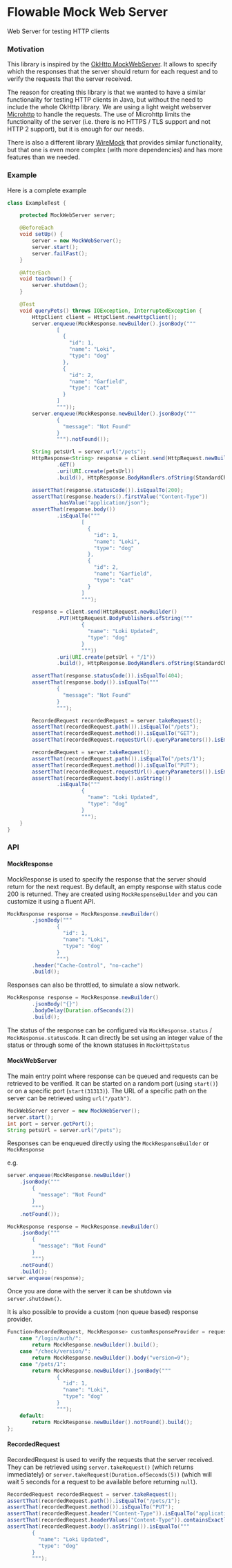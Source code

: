 # Flowable Mock Web Server

Web Server for testing HTTP clients

### Motivation

This library is inspired by the [OkHttp MockWebServer](https://github.com/square/okhttp/tree/master/mockwebserver).
It allows to specify which the responses that the server should return for each request and to verify the requests that the server received.

The reason for creating this library is that we wanted to have a similar functionality for testing HTTP clients in Java, but without the need to include the whole OkHttp library.
We are using a light weight webserver [Microhttp](https://github.com/ebarlas/microhttp) to handle the requests.
The use of Microhttp limits the functionality of the server (i.e. there is no HTTPS / TLS support and not HTTP 2 support), but it is enough for our needs.

There is also a different library [WireMock](http://wiremock.org/) that provides similar functionality, but that one is even more complex (with more dependencies) and has more features than we needed.

### Example

Here is a complete example

```java
class ExampleTest {

    protected MockWebServer server;

    @BeforeEach
    void setUp() {
        server = new MockWebServer();
        server.start();
        server.failFast();
    }

    @AfterEach
    void tearDown() {
        server.shutdown();
    }

    @Test
    void queryPets() throws IOException, InterruptedException {
        HttpClient client = HttpClient.newHttpClient();
        server.enqueue(MockResponse.newBuilder().jsonBody("""
                [
                  {
                    "id": 1,
                    "name": "Loki",
                    "type": "dog"
                  },
                  {
                    "id": 2,
                    "name": "Garfield",
                    "type": "cat"
                  }
                ]
                """));
        server.enqueue(MockResponse.newBuilder().jsonBody("""
                {
                  "message": "Not Found"
                }
                """).notFound());

        String petsUrl = server.url("/pets");
        HttpResponse<String> response = client.send(HttpRequest.newBuilder()
                .GET()
                .uri(URI.create(petsUrl))
                .build(), HttpResponse.BodyHandlers.ofString(StandardCharsets.UTF_8));

        assertThat(response.statusCode()).isEqualTo(200);
        assertThat(response.headers().firstValue("Content-Type"))
                .hasValue("application/json");
        assertThat(response.body())
                .isEqualTo("""
                        [
                          {
                            "id": 1,
                            "name": "Loki",
                            "type": "dog"
                          },
                          {
                            "id": 2,
                            "name": "Garfield",
                            "type": "cat"
                          }
                        ]
                        """);

        response = client.send(HttpRequest.newBuilder()
                .PUT(HttpRequest.BodyPublishers.ofString("""
                        {
                          "name": "Loki Updated",
                          "type": "dog"
                        }
                        """))
                .uri(URI.create(petsUrl + "/1"))
                .build(), HttpResponse.BodyHandlers.ofString(StandardCharsets.UTF_8));

        assertThat(response.statusCode()).isEqualTo(404);
        assertThat(response.body()).isEqualTo("""
                {
                  "message": "Not Found"
                }
                """);

        RecordedRequest recordedRequest = server.takeRequest();
        assertThat(recordedRequest.path()).isEqualTo("/pets");
        assertThat(recordedRequest.method()).isEqualTo("GET");
        assertThat(recordedRequest.requestUrl().queryParameters()).isEmpty();

        recordedRequest = server.takeRequest();
        assertThat(recordedRequest.path()).isEqualTo("/pets/1");
        assertThat(recordedRequest.method()).isEqualTo("PUT");
        assertThat(recordedRequest.requestUrl().queryParameters()).isEmpty();
        assertThat(recordedRequest.body().asString())
                .isEqualTo("""
                        {
                          "name": "Loki Updated",
                          "type": "dog"
                        }
                        """);
    }
}
```

### API

#### MockResponse

MockResponse is used to specify the response that the server should return for the next request.
By default, an empty response with status code 200 is returned.
They are created using `MockResponseBuilder` and you can customize it using a fluent API.

```java
MockResponse response = MockResponse.newBuilder()
        .jsonBody("""
                {
                  "id": 1,
                  "name": "Loki",
                  "type": "dog"
                }
                """)
        .header("Cache-Control", "no-cache")
        .build();
```

Responses can also be throttled, to simulate a slow network.

```java
MockResponse response = MockResponse.newBuilder()
        .jsonBody("{}")
        .bodyDelay(Duration.ofSeconds(2))
        .build();
```

The status of the response can be configured via `MockResponse.status` / `MockResponse.statusCode`.
It can directly be set using an integer value of the status or through some of the known statuses in `MockHttpStatus`

#### MockWebServer

The main entry point where response can be queued and requests can be retrieved to be verified.
It can be started on a random port (using `start()`) or on a specific port (`start(31313)`).
The URL of a specific path on the server can be retrieved using `url("/path")`.

```java
MockWebServer server = new MockWebServer();
server.start();
int port = server.getPort();
String petsUrl = server.url("/pets");
```

Responses can be enqueued directly using the `MockResponseBuilder` or `MockResponse`

e.g.

```java
server.enqueue(MockResponse.newBuilder()
    .jsonBody("""
        {
          "message": "Not Found"
        }
        """)
    .notFound());
```

```java
MockResponse response = MockResponse.newBuilder()
    .jsonBody("""
        {
          "message": "Not Found"
        }
        """)
    .notFound()
    .build();
server.enqueue(response);
```
Once you are done with the server it can be shutdown via `server.shutdown()`.

It is also possible to provide a custom (non queue based) response provider.

```java
Function<RecordedRequest, MockResponse> customResponseProvider = request -> switch (request.path()) {
    case "/login/auth/":
        return MockResponse.newBuilder().build();
    case "/check/version/":
        return MockResponse.newBuilder().body("version=9");
    case "/pets/1":
        return MockResponse.newBuilder().jsonBody("""
                {
                  "id": 1,
                  "name": "Loki",
                  "type": "dog"
                }
                """);
    default:
        return MockResponse.newBuilder().notFound().build();
};
```

#### RecordedRequest

RecordedRequest is used to verify the requests that the server received.
They can be retrieved using `server.takeRequest()` (which returns immediately) or `server.takeRequest(Duration.ofSeconds(5))` (which will wait 5 seconds for a request to be available before returning `null`).


```java
RecordedRequest recordedRequest = server.takeRequest();
assertThat(recordedRequest.path()).isEqualTo("/pets/1");
assertThat(recordedRequest.method()).isEqualTo("PUT");
assertThat(recordedRequest.header("Content-Type")).isEqualTo("application/json");
assertThat(recordedRequest.headerValues("Content-Type")).containsExactly("application/json");
assertThat(recordedRequest.body().asString()).isEqualTo("""
        {
          "name": "Loki Updated",
          "type": "dog"
        }
        """);
```
